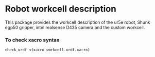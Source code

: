 # Robot workcell description
This package provides the workcell description of the ur5e robot, Shunk egp50 gripper, intel realsense D435 camera and the custom workcell. 


### To check xacro syntax
````
check_urdf <(xacro workcell.urdf.xacro)
````